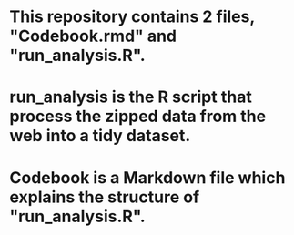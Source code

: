 # This repository contains 2 files, "Codebook.rmd" and "run_analysis.R".

# run_analysis is the R script that process the zipped data from the web into a tidy dataset.

# Codebook is a Markdown file which explains the structure of  "run_analysis.R".
